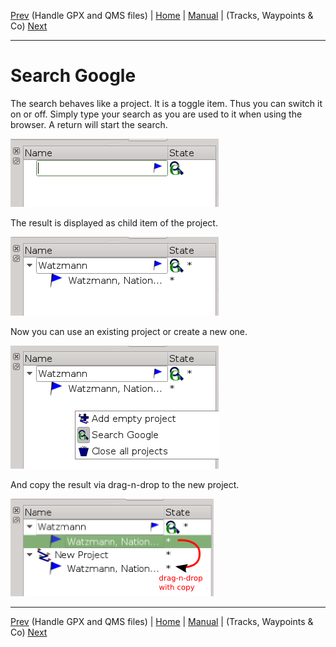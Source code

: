 [Prev](DocHandleGpxFiles) (Handle GPX and QMS files) | [Home](Home) | [Manual](DocMain) | (Tracks, Waypoints & Co) [Next](DocGisItems)
- - -

# Search Google

The search behaves like a project. It is a toggle item. Thus you can switch it on or off. Simply type your search as you are used to it when using the browser. A return will start the search.

![maproom1.png](images/DocSearchGoogle/maproom1.png)

The result is displayed as child item of the project.

![maproom2.png](images/DocSearchGoogle/maproom2.png)

Now you can use an existing project or create a new one. 

![maproom3.png](images/DocSearchGoogle/maproom3.png)

And copy the result via drag-n-drop to the new project. 

![maproom4.png](images/DocSearchGoogle/maproom4.png)
- - -
[Prev](DocHandleGpxFiles) (Handle GPX and QMS files) | [Home](Home) | [Manual](DocMain) | (Tracks, Waypoints & Co) [Next](DocGisItems)
